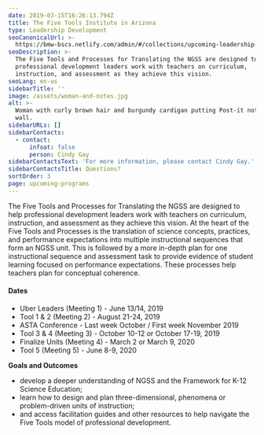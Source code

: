 ```yaml
---
date: 2019-03-15T16:26:13.794Z
title: The Five Tools Institute in Arizona
type: Leadership Development
seoCanonicalUrl: >-
  https://bmw-bscs.netlify.com/admin/#/collections/upcoming-leadership-development/the-five-tools-institute-in-arizona
seoDescription: >-
  The Five Tools and Processes for Translating the NGSS are designed to help
  professional development leaders work with teachers on curriculum,
  instruction, and assessment as they achieve this vision. 
seoLang: en-us
sidebarTitle: ''
image: /assets/woman-and-notes.jpg
alt: >-
  Woman with curly brown hair and burgundy cardigan putting Post-it notes on
  wall.
sidebarURLs: []
sidebarContacts:
  - contact:
      infoat: false
      person: Cindy Gay
sidebarContactsText: 'For more information, please contact Cindy Gay.'
sidebarContactsTitle: Questions?
sortOrder: 3
page: upcoming-programs
---
```

The Five Tools and Processes for Translating the NGSS are designed to help professional development leaders work with teachers on curriculum, instruction, and assessment as they achieve this vision. At the heart of the Five Tools and Processes is the translation of science concepts, practices, and performance expectations into multiple instructional sequences that form an NGSS unit. This is followed by a more in-depth plan for one instructional sequence and assessment task to provide evidence of student learning focused on performance expectations. These processes help teachers plan for conceptual coherence.

#### Dates

* Uber Leaders (Meeting 1) - June 13/14, 2019
* Tool 1 & 2 (Meeting 2) - August 21-24, 2019
* ASTA Conference - Last week October / First week November 2019
* Tool 3 & 4 (Meeting 3) - October 10-12 or October 17-19, 2019
* Finalize Units (Meeting 4) - March 2 or  March 9, 2020
* Tool 5 (Meeting 5) - June 8-9, 2020

**Goals and Outcomes**

* develop a deeper understanding of NGSS and the Framework for K-12 Science Education;
* learn how to design and plan three-dimensional, phenomena or problem-driven units of instruction;
* and access facilitation guides and other resources to help navigate the Five Tools model of professional development.
